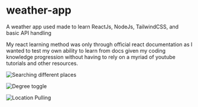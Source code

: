 # weather-app
A weather app used made to learn ReactJs, NodeJs, TailwindCSS, and basic API handling 


My react learning method was only through official react documentation as I wanted to test my own ability to learn from docs given my coding knowledge progression without having to rely on a myriad of youtube tutorials and other resources.


![Searching different places](https://gfycat.com/bossyscornfulgalago)


![Degree toggle](https://imgur.com/a/fZb2oUB)

![Location Pulling](https://imgur.com/a/UE0A2MZ)

